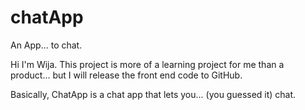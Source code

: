 # chatApp
 An App... to chat.

Hi I'm Wija. This project is more of a learning project for me than a product... but I will release the front end code to GitHub.

Basically, ChatApp is a chat app that lets you... (you guessed it) chat. 


